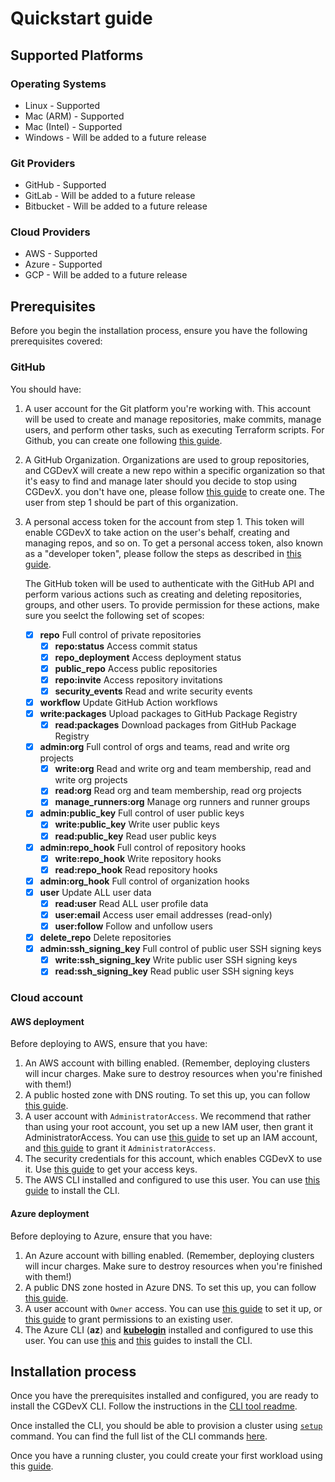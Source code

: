 # Quickstart guide

## Supported Platforms

### Operating Systems

- Linux - Supported
- Mac (ARM) - Supported
- Mac (Intel) - Supported
- Windows - Will be added to a future release

### Git Providers

- GitHub - Supported
- GitLab - Will be added to a future release
- Bitbucket - Will be added to a future release

### Cloud Providers

- AWS - Supported
- Azure - Supported
- GCP - Will be added to a future release

## Prerequisites

Before you begin the installation process, ensure you have the following prerequisites covered:

### GitHub

You should have:

1. A user account for the Git platform you're working with. This account will be used to create and manage repositories,
   make commits, manage users, and perform other tasks, such as executing Terraform scripts. For Github, you can create
   one
   following [this guide](https://docs.github.com/en/get-started/signing-up-for-github/signing-up-for-a-new-github-account).
3. A GitHub Organization. Organizations are used to group repositories, and CGDevX will create a new repo within a
   specific
   organization so that it's easy to find and manage later should you decide to stop using CGDevX. you don't have one,
   please
   follow [this guide](https://docs.github.com/en/organizations/collaborating-with-groups-in-organizations/creating-a-new-organization-from-scratch)
   to create one. The user from step 1 should be part of this organization.
5. A personal access token for the account from step 1. This token will enable CGDevX to take action on the user's
   behalf,
   creating and managing repos, and so on. To get a personal access token, also known as a "developer token", please
   follow
   the steps as described
   in [this guide](https://docs.github.com/en/authentication/keeping-your-account-and-data-secure/managing-your-personal-access-tokens#creating-a-fine-grained-personal-access-token).

   The GitHub token will be used to authenticate with the GitHub API and perform various actions such as creating and
   deleting repositories, groups, and other users. To provide permission for these actions, make sure you seelct the
   following set of scopes:

    - [x] **repo** Full control of private repositories
        - [x] **repo:status** Access commit status
        - [x] **repo_deployment** Access deployment status
        - [x] **public_repo** Access public repositories
        - [x] **repo:invite** Access repository invitations
        - [x] **security_events** Read and write security events
    - [x] **workflow** Update GitHub Action workflows
    - [x] **write:packages** Upload packages to GitHub Package Registry
        - [x] **read:packages** Download packages from GitHub Package Registry
    - [x] **admin:org** Full control of orgs and teams, read and write org projects
        - [x] **write:org** Read and write org and team membership, read and write org projects
        - [x] **read:org** Read org and team membership, read org projects
        - [x] **manage_runners:org** Manage org runners and runner groups
    - [x] **admin:public_key** Full control of user public keys
        - [x] **write:public_key** Write user public keys
        - [x] **read:public_key** Read user public keys
    - [x] **admin:repo_hook** Full control of repository hooks
        - [x] **write:repo_hook** Write repository hooks
        - [x] **read:repo_hook** Read repository hooks
    - [x] **admin:org_hook** Full control of organization hooks
    - [x] **user** Update ALL user data
        - [x] **read:user** Read ALL user profile data
        - [x] **user:email** Access user email addresses (read-only)
        - [x] **user:follow** Follow and unfollow users
    - [x] **delete_repo** Delete repositories
    - [x] **admin:ssh_signing_key** Full control of public user SSH signing keys
        - [x] **write:ssh_signing_key** Write public user SSH signing keys
        - [x] **read:ssh_signing_key** Read public user SSH signing keys

### Cloud account

#### AWS deployment

Before deploying to AWS, ensure that you have:

1. An AWS account with billing enabled. (Remember, deploying clusters will incur charges. Make sure to destroy
   resources when you're finished with them!)
3. A public hosted zone with DNS routing.
   To set this up,
   you can follow [this guide](https://docs.aws.amazon.com/Route53/latest/DeveloperGuide/AboutHZWorkingWith.html).
4. A user account with `AdministratorAccess`. We recommend that rather than using your root account, you set up a
   new IAM user, then grant it AdministratorAccess. You can
   use [this guide](https://docs.aws.amazon.com/IAM/latest/UserGuide/getting-started.html)
   to set up an IAM account,
   and [this guide](https://docs.aws.amazon.com/IAM/latest/UserGuide/tutorial_cross-account-with-roles.html) to grant it
   `AdministratorAccess`.
5. The security credentials for this account, which enables CGDevX to use it.
   Use [this guide](https://docs.aws.amazon.com/IAM/latest/UserGuide/security-creds.html#access-keys-and-secret-access-keys)
   to
   get your access keys.
6. The AWS CLI installed and configured to use this user.
   You can use [this guide](https://docs.aws.amazon.com/cli/latest/userguide/getting-started-install.html) to install
   the CLI.

#### Azure deployment

Before deploying to Azure, ensure that you have:

1. An Azure account with billing enabled.
   (Remember, deploying clusters will incur charges. Make sure to destroy
   resources when you're finished with them!)
3. A public DNS zone hosted in Azure DNS.
   To set this up,
   you can follow [this guide](https://learn.microsoft.com/en-us/azure/dns/dns-delegate-domain-azure-dns).
4. A user account with `Owner` access.
   You can
   use [this guide](https://learn.microsoft.com/en-us/azure/role-based-access-control/role-assignments-portal-subscription-admin)
   to set it up,
   or [this guide](https://learn.microsoft.com/en-us/azure/role-based-access-control/quickstart-assign-role-user-portal)
   to grant permissions to an existing user.
5. The Azure CLI (**az**) and **[kubelogin](https://aka.ms/aks/kubelogin)** installed and configured to use this user.
   You can
   use [this](https://learn.microsoft.com/en-us/cli/azure/install-azure-cli)
   and [this](https://azure.github.io/kubelogin/install.html) guides
   to install the CLI.

## Installation process

Once you have the prerequisites installed and configured, you are ready to install the CGDevX CLI.
Follow the instructions in the [CLI tool readme](tools/README.md).

Once installed the CLI,
you should be able to provision a cluster using [`setup`](tools/cli/commands/README.md#setup) command.
You can find the full list of the CLI commands [here](tools/cli/commands/README.md).

Once you have a running cluster, you could create your first workload using this [guide](WORKLOADS.md).
